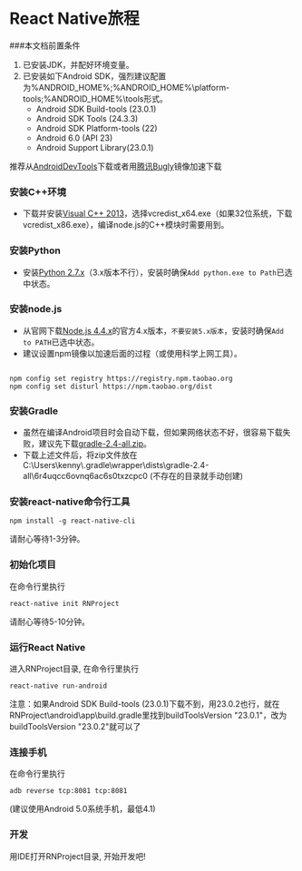 # React Native旅程
###本文档前置条件
1. 已安装JDK，并配好环境变量。
2. 已安装如下Android SDK，强烈建议配置为%ANDROID_HOME%;%ANDROID_HOME%\platform-tools;%ANDROID_HOME%\tools形式。
    - Android SDK Build-tools (23.0.1)
    - Android SDK Tools (24.3.3)
    - Android SDK Platform-tools (22)
    - Android 6.0 (API 23)
    - Android Support Library(23.0.1)

推荐从[AndroidDevTools](http://androiddevtools.cn/)下载或者用[腾讯Bugly](http://android-mirror.bugly.qq.com:8080/include/usage.html)镜像加速下载

### 安装C++环境
- 下载并安装[Visual C++ 2013](https://www.microsoft.com/zh-cn/download/details.aspx?id=40784)，选择vcredist_x64.exe（如果32位系统，下载vcredist_x86.exe），编译node.js的C++模块时需要用到。

### 安装Python
- 安装[Python 2.7.x](https://www.python.org/downloads/release/python-2711/)（3.x版本不行），安装时确保``` Add python.exe to Path ```已选中状态。

### 安装node.js
- 从官网下载[Node.js 4.4.x](https://nodejs.org/dist/v4.4.2/node-v4.4.2-x64.msi)的官方4.x版本，``` 不要安装5.x版本 ```，安装时确保``` Add to PATH ```已选中状态。
- 建议设置npm镜像以加速后面的过程（或使用科学上网工具）。
<pre><code>
npm config set registry https://registry.npm.taobao.org
npm config set disturl https://npm.taobao.org/dist
</code></pre>

### 安装Gradle
- 虽然在编译Android项目时会自动下载，但如果网络状态不好，很容易下载失败，建议先下载[gradle-2.4-all.zip](http://pan.baidu.com/s/1c0dcgfe)。
- 下载上述文件后，将zip文件放在C:\Users\kenny\\.gradle\wrapper\dists\gradle-2.4-all\6r4uqcc6ovnq6ac6s0txzcpc0 (不存在的目录就手动创建)

### 安装react-native命令行工具
<pre><code>npm install -g react-native-cli</code></pre>
请耐心等待1-3分钟。

### 初始化项目
在命令行里执行

<pre><code>react-native init RNProject</code></pre>

请耐心等待5-10分钟。

### 运行React Native
进入RNProject目录, 在命令行里执行

<pre><code>react-native run-android</code></pre>

注意：如果Android SDK Build-tools (23.0.1)下载不到，用23.0.2也行，就在RNProject\android\app\build.gradle里找到buildToolsVersion "23.0.1"，改为buildToolsVersion "23.0.2"就可以了

### 连接手机
在命令行里执行

<pre><code>adb reverse tcp:8081 tcp:8081</code></pre>

(建议使用Android 5.0系统手机，最低4.1)

### 开发
用IDE打开RNProject目录, 开始开发吧!










